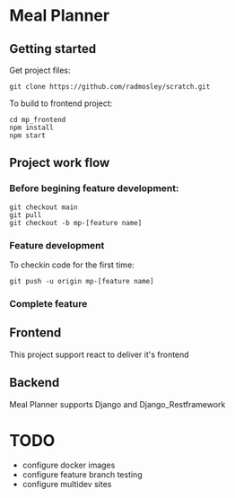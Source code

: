 # Meal Planner
## Getting started
Get project files:
```
git clone https://github.com/radmosley/scratch.git
```
To build to frontend project:
```
cd mp_frontend
npm install
npm start
```
## Project work flow
### Before begining feature development:
```
git checkout main
git pull
git checkout -b mp-[feature name]
```
### Feature development
To checkin code for the first time:
```
git push -u origin mp-[feature name]
```

### Complete feature
## Frontend
This project support react to deliver it's frontend

## Backend
Meal Planner supports Django and Django_Restframework

# TODO
- configure docker images
- configure feature branch testing
- configure multidev sites